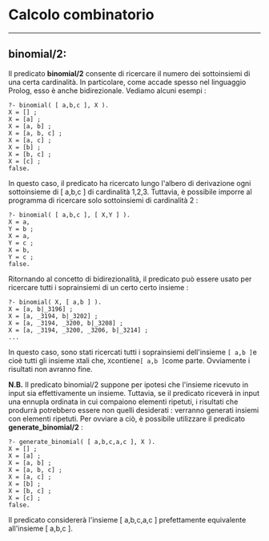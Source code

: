 Calcolo combinatorio
===================
----------


**binomial/2**:
----------

Il predicato **binomial/2** consente di ricercare il numero dei sottoinsiemi di una certa cardinalità. In
particolare, come accade spesso nel linguaggio Prolog, esso è anche bidirezionale. Vediamo alcuni esempi :

```
?- binomial( [ a,b,c ], X ).
X = [] ;
X = [a] ;
X = [a, b] ;
X = [a, b, c] ;
X = [a, c] ;
X = [b] ;
X = [b, c] ;
X = [c] ;
false. 
```
In questo caso, il predicato ha ricercato lungo l'albero di derivazione ogni sottoinsieme di [ a,b,c ] di cardinalità 1,2,3. Tuttavia, è possibile 
imporre al programma di ricercare solo sottoinsiemi di cardinalità 2 :

```
?- binomial( [ a,b,c ], [ X,Y ] ).
X = a,
Y = b ;
X = a,
Y = c ;
X = b,
Y = c ;
false.
```
Ritornando al concetto di bidirezionalità, il predicato può essere usato per ricercare tutti i soprainsiemi di un certo certo insieme :

```
?- binomial( X, [ a,b ] ).
X = [a, b|_3196] ;
X = [a, _3194, b|_3202] ;
X = [a, _3194, _3200, b|_3208] ;
X = [a, _3194, _3200, _3206, b|_3214] ;
...
```
In questo caso, sono stati ricercati tutti i soprainsiemi dell'insieme 
```[ a,b ]```e cioè tutti gli insieme ```X```tali che, ```X```contiene```[ a,b ]```come parte. Ovviamente i risultati non avranno fine.

**N.B.** Il predicato binomial/2 suppone per ipotesi che l'insieme ricevuto in input sia effettivamente un insieme. Tuttavia, se il predicato riceverà in input una ennupla ordinata in cui compaiono elementi ripetuti, i risultati che produrrà potrebbero essere non quelli desiderati : verranno generati insiemi con elementi ripetuti. Per ovviare a ciò, è possibile utilizzare il predicato **generate_binomial/2** :

```
?- generate_binomial( [ a,b,c,a,c ], X ).
X = [] ;
X = [a] ;
X = [a, b] ;
X = [a, b, c] ;
X = [a, c] ;
X = [b] ;
X = [b, c] ;
X = [c] ;
false.
```

Il predicato considererà l'insieme [ a,b,c,a,c ] prefettamente equivalente all'insieme [ a,b,c ].

